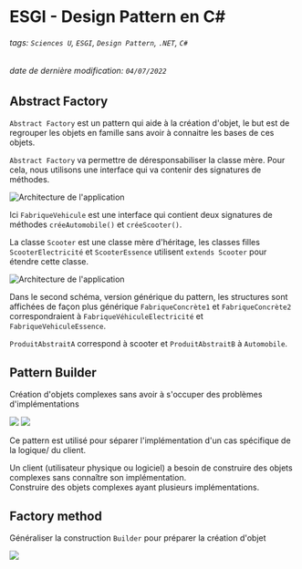 # ESGI - Design Pattern en C#
###### tags: `Sciences U`, `ESGI`, `Design Pattern`, `.NET`, `C#`
###### date de dernière modification: `04/07/2022`

## Abstract Factory
`Abstract Factory` est un pattern qui aide à la création d'objet, le but est de regrouper les objets en famille sans avoir à connaitre les bases de ces objets.  

`Abstract Factory` va permettre de déresponsabiliser la classe mère. Pour cela, nous utilisons une interface qui va contenir des signatures de méthodes.  

![Architecture de l'application](images/abstract_factory.png)

Ici `FabriqueVehicule` est une interface qui contient deux signatures de méthodes `créeAutomobile()` et `créeScooter()`.  

La classe `Scooter` est une classe mère d'héritage, les classes filles `ScooterElectricité` et `ScooterEssence` utilisent `extends Scooter` pour étendre cette classe.  

![Architecture de l'application](images/abstract_factory2.png)

Dans le second schéma, version générique du pattern, les structures sont affichées de façon plus générique
`FabriqueConcrète1` et `FabriqueConcrète2` correspondraient à `FabriqueVéhiculeElectricité` et `FabriqueVehiculeEssence`.  

`ProduitAbstraitA` correspond à scooter et `ProduitAbstraitB` à `Automobile`.  

## Pattern Builder

Création d'objets complexes sans avoir à s'occuper des problèmes d'implémentations

<img src="images/pattern_builder.png">

<img src="images/pattern_builder_2.png">

Ce pattern est utilisé pour séparer l'implémentation d'un cas spécifique de la logique/ du client.

Un client (utilisateur physique ou logiciel) a besoin de construire des objets complexes sans connaître son implémentation.  
Construire des objets complexes ayant plusieurs implémentations.  

## Factory method

Généraliser la construction
`Builder` pour préparer la création d'objet

<img src="images/factory_method.png">
